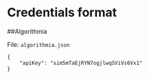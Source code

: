 # Credentials format

##Algorithmia

File: `algorithmia.json`

```
{
    "apiKey": "sim5mTaEjRYN7ogjlwqSViVs6Vx1"
}
```